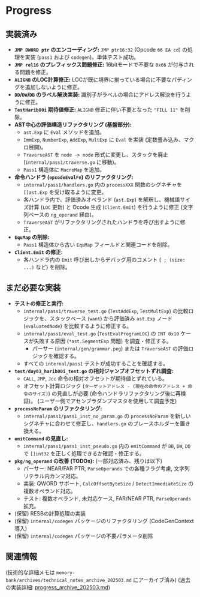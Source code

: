 # Progress

## 実装済み
- **`JMP DWORD ptr` のエンコーディング:** `JMP ptr16:32` (Opcode `66 EA cd`) の処理を実装 (`pass1` および `codegen`)。単体テスト成功。
- **`JMP rel16` のプレフィックス問題修正:** 16bitモードで不要な `0x66` が付与される問題を修正。
- **`ALIGNB` のLOC計算修正:** LOCが既に境界に揃っている場合に不要なパディングを追加しないように修正。
- **`DD`/`DW`/`DB` のラベル解決実装:** 識別子がラベルの場合にアドレス解決を行うように修正。
- **`TestHarib00i` 期待値修正:** `ALIGNB` 修正に伴い不要となった `"FILL 11"` を削除。
- **AST中心の評価構造リファクタリング (基盤部分):**
    - `ast.Exp` に `Eval` メソッドを追加。
    - `ImmExp`, `NumberExp`, `AddExp`, `MultExp` に `Eval` を実装 (定数畳み込み、マクロ展開)。
    - `TraverseAST` を `node -> node` 形式に変更し、スタックを廃止 (`internal/pass1/traverse.go` に移動)。
    - `Pass1` 構造体に `MacroMap` を追加。
- **命令ハンドラ (`opcodeEvalFn`) のリファクタリング:**
    - `internal/pass1/handlers.go` 内の `processXXX` 関数のシグネチャを `[]ast.Exp` を受け取るように変更。
    - 各ハンドラ内で、評価済みオペランド (`ast.Exp`) を解釈し、機械語サイズ計算 (`LOC` 更新) と Ocode 生成 (`Client.Emit`) を行うように修正 (文字列ベースの `ng_operand` 経由)。
    - `TraverseAST` がリファクタリングされたハンドラを呼び出すように修正。
- **`EquMap` の削除:**
    - `Pass1` 構造体から古い `EquMap` フィールドと関連コードを削除。
- **`Client.Emit` の修正:**
    - 各ハンドラ内の `Emit` 呼び出しからデバッグ用のコメント (` ; (size: ...)` など) を削除。

## まだ必要な実装
- **テストの修正と実行:**
    - `internal/pass1/traverse_test.go` (`TestAddExp`, `TestMultExp`) の比較ロジックを、スタックベース (`want`) から評価済み `ast.Exp` ノード (`evaluatedNode`) を比較するように修正する。
    - `internal/pass1/eval_test.go` (`TestEvalProgramLOC`) の `INT 0x10` ケースが失敗する原因 (`*ast.SegmentExp` 問題) を調査・修正する。
        - パーサー (`internal/gen/grammar.peg`) または `TraverseAST` の評価ロジックを確認する。
    - すべての `internal/pass1` テストが成功することを確認する。
- **`test/day03_harib00i_test.go` の相対ジャンプオフセットずれ調査:**
    - `CALL`, `JMP`, `Jcc` 命令の相対オフセットが期待値とずれている。
    - オフセット計算ロジック (`ターゲットアドレス - (現在の命令のアドレス + 命令のサイズ)`) の見直しが必要 (命令ハンドラリファクタリング後に再検証)。 (ユーザー側でアセンブラダンプマスタを使用して調査予定)
- **`processNoParam` のリファクタリング:**
    - `internal/pass1/pass1_inst_no_param.go` の `processNoParam` を新しいシグネチャに合わせて修正し、`handlers.go` のプレースホルダーを置き換える。
- **`emitCommand` の見直し:**
    - `internal/pass1/pass1_inst_pseudo.go` 内の `emitCommand` が `DB`, `DW`, `DD` で `[]int32` を正しく処理できるか確認・修正する。
- **`pkg/ng_operand` の改善 (TODOs):** (一部対応済み、残りは以下)
    - パーサー: NEAR/FAR PTR, `ParseOperands` での各種フラグ考慮, 文字列リテラル内カンマ対応。
    - 実装: QWORD サポート, `CalcOffsetByteSize` / `DetectImmediateSize` の複数オペランド対応。
    - テスト: 複数オペランド, 未対応ケース, FAR/NEAR PTR, `ParseOperands` 拡充。
- (保留) RESBの計算処理の実装
- (保留) `internal/codegen` パッケージのリファクタリング (CodeGenContext 導入)
- (保留) `internal/codegen` パッケージの不要パラメータ削除

## 関連情報
(技術的な詳細メモは `memory-bank/archives/technical_notes_archive_202503.md` にアーカイブ済み)
(過去の実装詳細: [progress_archive_202503.md](../archives/progress_archive_202503.md))
